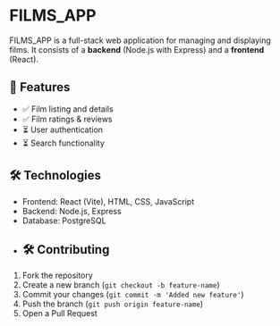 # FILMS_APP

FILMS_APP is a full-stack web application for managing and displaying films. It consists of a **backend** (Node.js with Express) and a **frontend** (React).  

## 📌 Features

- ✅ Film listing and details  
- ✅ Film ratings & reviews
- ⏳ User authentication  
- ⏳ Search functionality  

## 🛠 Technologies

- Frontend: React (Vite), HTML, CSS, JavaScript
- Backend: Node.js, Express
- Database: PostgreSQL
- ## 🛠 Contributing

1. Fork the repository  
2. Create a new branch (`git checkout -b feature-name`)  
3. Commit your changes (`git commit -m 'Added new feature'`)  
4. Push the branch (`git push origin feature-name`)  
5. Open a Pull Request  



